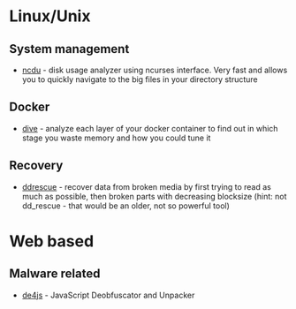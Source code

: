 # Linux/Unix
## System management
* [ncdu](https://dev.yorhel.nl/ncdu) - disk usage analyzer using ncurses interface. Very fast and allows you to quickly navigate to the big files in your directory structure
## Docker
* [dive](https://github.com/wagoodman/dive) - analyze each layer of your docker container to find out in which stage you waste memory and how you could tune it
## Recovery
* [ddrescue](https://www.gnu.org/software/ddrescue/) - recover data from broken media by first trying to read as much as possible, then broken parts with decreasing blocksize (hint: not dd_rescue - that would be an older, not so powerful tool)

# Web based
## Malware related
* [de4js](https://lelinhtinh.github.io/de4js/) - JavaScript Deobfuscator and Unpacker 
